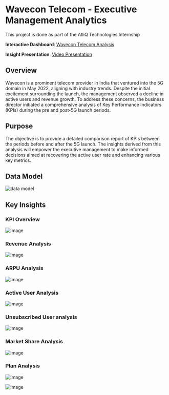 # Wavecon Telecom - Executive Management Analytics
This project is done as part of the AtliQ Technologies Internship

**Interactive Dashboard**: [Wavecon Telecom Analysis](https://app.powerbi.com/view?r=eyJrIjoiYTY0MTkyYmEtODczNy00M2Q0LWE4NjItYWJjMTlmNjUwNjE3IiwidCI6ImM2ZTU0OWIzLTVmNDUtNDAzMi1hYWU5LWQ0MjQ0ZGM1YjJjNCJ9)

**Insight Presentation**: [Video Presentation](https://drive.google.com/file/d/1Ytq7tucwAlzAw1EV7bTZZKy1qtPF1am9/view?usp=sharing)
  
## Overview
Wavecon is a prominent telecom provider in India that ventured into the 5G domain in May 2022, aligning with industry trends. Despite the initial excitement surrounding the launch, the management observed a decline in active users and revenue growth. To address these concerns, the business director initiated a comprehensive analysis of Key Performance Indicators (KPIs) during the pre and post-5G launch periods.

## Purpose
The objective is to provide a detailed comparison report of KPIs between the periods before and after the 5G launch. The insights derived from this analysis will empower the executive management to make informed decisions aimed at recovering the active user rate and enhancing various key metrics.

## Data Model 
![data model](https://github.com/Rejithadas/Telecom-Data-Analysis-/assets/101463488/74159390-16a5-4d71-a572-3839ef8c63dc)

## Key Insights
### KPI Overview
![image]((https://github.com/user-attachments/assets/f00f9c3d-11bb-44c5-9f97-8267d6682b68)
)

### Revenue Analysis 
![image](https://github.com/Rejithadas/Telecom-Data-Analysis-/assets/101463488/3bdb3a8c-6f41-4c65-8560-58cd09af9feb)

### ARPU Analysis
![image](https://github.com/Rejithadas/Telecom-Data-Analysis-/assets/101463488/d08f71ac-3fa6-4741-8ae0-767c8c1e2559)

### Active User Analysis
![image](https://github.com/Rejithadas/Telecom-Data-Analysis-/assets/101463488/1cc24c70-57ad-41d2-b7bd-d05d23c542aa)

### Unsubscribed User analysis
![image](https://github.com/Rejithadas/Telecom-Data-Analysis-/assets/101463488/afd8129f-4650-45ff-88d3-566c94ef92fb)

### Market Share Analysis 
![image](https://github.com/Rejithadas/Telecom-Data-Analysis-/assets/101463488/97d282cf-799b-4bf0-ae8d-9af443480289)

### Plan Analysis 
![image](https://github.com/Rejithadas/Telecom-Data-Analysis-/assets/101463488/844d4614-c122-467a-9efc-e30005997521)

![image](https://github.com/Rejithadas/Telecom-Data-Analysis-/assets/101463488/bf0f2976-47c7-4b29-952d-202b46e5e17e)

